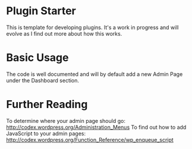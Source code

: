 ﻿Plugin Starter==============This is template for developing plugins. It's a work in progress and will evolve as I find out more about how this works.Basic Usage============The code is well documented and will by default add a new Admin Page under the Dashboard section. Further Reading===============To determine where your admin page should go: http://codex.wordpress.org/Administration_MenusTo find out how to add JavaScript to your admin pages: http://codex.wordpress.org/Function_Reference/wp_enqueue_script